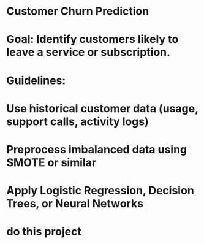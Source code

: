 # Customer Churn Prediction
# Goal: Identify customers likely to leave a service or subscription.
# Guidelines:
# Use historical customer data (usage, support calls, activity logs)
# Preprocess imbalanced data using SMOTE or similar
# Apply Logistic Regression, Decision Trees, or Neural Networks
# do this project
